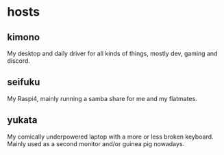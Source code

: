 # hosts

## kimono
My desktop and daily driver for all kinds of things, mostly dev, gaming and discord. 

## seifuku
My Raspi4, mainly running a samba share for me and my flatmates. 

## yukata
My comically underpowered laptop with a more or less broken keyboard. Mainly used as a second monitor and/or
guinea pig nowadays. 

